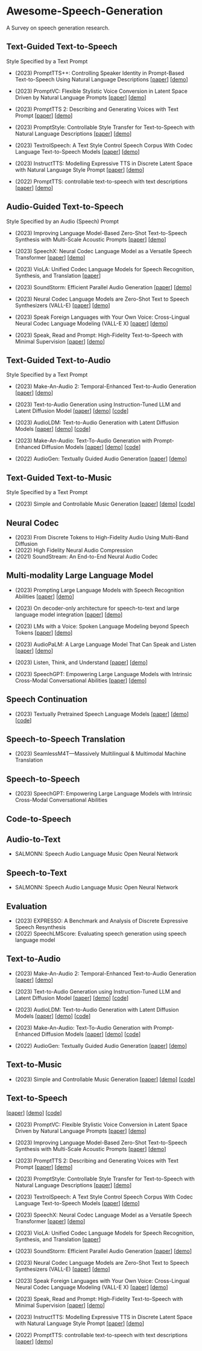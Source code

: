 # Awesome-Speech-Generation

A Survey on speech generation research.
## Text-Guided Text-to-Speech
Style Specified by a Text Prompt

* (2023) PromptTTS++: Controlling Speaker Identity in Prompt-Based Text-to-Speech Using Natural Language Descriptions
    [[paper](https://arxiv.org/abs/2309.08140)] [[demo](https://reppy4620.github.io/demo.promptttspp/)]

* (2023) PromptVC: Flexible Stylistic Voice Conversion in Latent Space Driven by Natural Language Prompts
    [[paper](https://arxiv.org/abs/2309.09262)] [[demo](https://yaoxunji.github.io/prompt_vc/)]

* (2023) PromptTTS 2: Describing and Generating Voices with Text Prompt
    [[paper](https://arxiv.org/abs/2309.02285)] [[demo](https://speechresearch.github.io/prompttts2/)]

* (2023) PromptStyle: Controllable Style Transfer for Text-to-Speech with Natural Language Descriptions
    [[paper](https://arxiv.org/abs/2305.19522)] [[demo](https://promptstyle.github.io/PromptStyle)]

* (2023) TextrolSpeech: A Text Style Control Speech Corpus With Codec Language Text-to-Speech Models
    [[paper](https://arxiv.org/abs/2308.14430)] [[demo](https://sall-e.github.io/)]

* (2023) InstructTTS: Modelling Expressive TTS in Discrete Latent Space with Natural Language Style Prompt
    [[paper](https://arxiv.org/abs/2301.13662)] [[demo](http://dongchaoyang.top/InstructTTS/)]

* (2022) PromptTTS: controllable text-to-speech with text descriptions
    [[paper](https://arxiv.org/abs/2211.12171)] [[demo](https://speechresearch.github.io/prompttts/)]

## Audio-Guided Text-to-Speech

Style Specified by an Audio (Speech) Prompt

* (2023) Improving Language Model-Based Zero-Shot Text-to-Speech Synthesis with Multi-Scale Acoustic Prompts
    [[paper](https://arxiv.org/abs/2309.11977)] [[demo](https://thuhcsi.github.io/icassp2024-msvalle/)]

* (2023) SpeechX: Neural Codec Language Model as a Versatile Speech Transformer
    [[paper](https://arxiv.org/abs/2308.06873)] [[demo](https://www.microsoft.com/en-us/research/project/speechx/)]

* (2023) VioLA: Unified Codec Language Models for Speech Recognition, Synthesis, and Translation
    [[paper](https://arxiv.org/abs/2305.16107)]

* (2023) SoundStorm: Efficient Parallel Audio Generation
    [[paper](https://arxiv.org/abs/2305.09636)] [[demo](https://google-research.github.io/seanet/soundstorm/examples/)]

* (2023) Neural Codec Language Models are Zero-Shot Text to Speech Synthesizers (VALL-E)
    [[paper](https://arxiv.org/abs/2301.02111)] [[demo](https://www.microsoft.com/en-us/research/project/vall-e-x/vall-e/)]

* (2023) Speak Foreign Languages with Your Own Voice: Cross-Lingual Neural Codec Language Modeling (VALL-E X)
    [[paper](https://arxiv.org/abs/2303.03926)] [[demo](https://www.microsoft.com/en-us/research/project/vall-e-x/)]

* (2023) Speak, Read and Prompt: High-Fidelity Text-to-Speech with Minimal Supervision
    [[paper](https://arxiv.org/abs/2302.03540)] [[demo](https://google-research.github.io/seanet/speartts/examples/)]

## Text-Guided Text-to-Audio

Style Specified by a Text Prompt

* (2023) Make-An-Audio 2: Temporal-Enhanced Text-to-Audio Generation
    [[paper](https://arxiv.org/abs/2305.18474)] [[demo](https://make-an-audio-2.github.io/)]

* (2023) Text-to-Audio Generation using Instruction-Tuned LLM and Latent Diffusion Model
    [[paper](https://arxiv.org/abs/2304.13731)] [[demo](https://tango-web.github.io/)] [[code](https://github.com/declare-lab/tango)]

* (2023) AudioLDM: Text-to-Audio Generation with Latent Diffusion Models
    [[paper](https://arxiv.org/abs/2301.12503)] [[demo](https://audioldm.github.io/)] [[code](https://github.com/haoheliu/AudioLDM)]

* (2023) Make-An-Audio: Text-To-Audio Generation with Prompt-Enhanced Diffusion Models
    [[paper](https://arxiv.org/abs/2301.12661)] [[demo](https://text-to-audio.github.io/)] [[code](https://github.com/Text-to-Audio/Make-An-Audio)]

* (2022) AudioGen: Textually Guided Audio Generation
    [[paper](https://arxiv.org/abs/2209.15352)] [[demo](https://felixkreuk.github.io/audiogen/)]

## Text-Guided Text-to-Music

Style Specified by a Text Prompt

* (2023) Simple and Controllable Music Generation
    [[paper](https://arxiv.org/abs/2306.05284)] [[demo](https://ai.honu.io/papers/musicgen/)] [[code](https://github.com/facebookresearch/audiocraft)]

## Neural Codec

* (2023) From Discrete Tokens to High-Fidelity Audio Using Multi-Band Diffusion
* (2022) High Fidelity Neural Audio Compression
* (2021) SoundStream: An End-to-End Neural Audio Codec
## Multi-modality Large Language Model

* (2023) Prompting Large Language Models with Speech Recognition Abilities
    [[paper](https://arxiv.org/abs/2307.11795)] [[demo]()]

* (2023) On decoder-only architecture for speech-to-text and large language model integration
    [[paper](https://arxiv.org/abs/2307.03917)] [[demo]()]

* (2023) LMs with a Voice: Spoken Language Modeling beyond Speech Tokens
    [[paper](https://arxiv.org/abs/2305.15255)] [[demo]()]

* (2023) AudioPaLM: A Large Language Model That Can Speak and Listen
    [[paper](https://arxiv.org/abs/2306.12925)] [[demo]()]

* (2023) Listen, Think, and Understand
    [[paper](https://arxiv.org/abs/2305.10790)] [[demo]()]

* (2023) SpeechGPT: Empowering Large Language Models with Intrinsic Cross-Modal Conversational Abilities
    [[paper](https://arxiv.org/abs/2305.11000)] [[demo]()]

## Speech Continuation

* (2023) Textually Pretrained Speech Language Models
    [[paper](https://arxiv.org/abs/2305.13009)] [[demo](https://pages.cs.huji.ac.il/adiyoss-lab/twist/)] 
    [[code](https://github.com/facebookresearch/textlesslib/tree/main/examples/twist)]

## Speech-to-Speech Translation

* (2023) SeamlessM4T—Massively Multilingual & Multimodal Machine Translation

## Speech-to-Speech 
* (2023) SpeechGPT: Empowering Large Language Models with Intrinsic Cross-Modal Conversational Abilities

## Code-to-Speech

## Audio-to-Text

* SALMONN: Speech Audio Language Music Open Neural Network

## Speech-to-Text

* SALMONN: Speech Audio Language Music Open Neural Network

## Evaluation

* (2023) EXPRESSO: A Benchmark and Analysis of Discrete Expressive Speech Resynthesis
* (2022) SpeechLMScore: Evaluating speech generation using speech language model

## Text-to-Audio

* (2023) Make-An-Audio 2: Temporal-Enhanced Text-to-Audio Generation
    [[paper](https://arxiv.org/abs/2305.18474)] [[demo](https://make-an-audio-2.github.io/)]

* (2023) Text-to-Audio Generation using Instruction-Tuned LLM and Latent Diffusion Model
    [[paper](https://arxiv.org/abs/2304.13731)] [[demo](https://tango-web.github.io/)] [[code](https://github.com/declare-lab/tango)]

* (2023) AudioLDM: Text-to-Audio Generation with Latent Diffusion Models
    [[paper](https://arxiv.org/abs/2301.12503)] [[demo](https://audioldm.github.io/)] [[code](https://github.com/haoheliu/AudioLDM)]

* (2023) Make-An-Audio: Text-To-Audio Generation with Prompt-Enhanced Diffusion Models
    [[paper](https://arxiv.org/abs/2301.12661)] [[demo](https://text-to-audio.github.io/)] [[code](https://github.com/Text-to-Audio/Make-An-Audio)]

* (2022) AudioGen: Textually Guided Audio Generation
    [[paper](https://arxiv.org/abs/2209.15352)] [[demo](https://felixkreuk.github.io/audiogen/)]


## Text-to-Music

* (2023) Simple and Controllable Music Generation
    [[paper](https://arxiv.org/abs/2306.05284)] [[demo](https://ai.honu.io/papers/musicgen/)] [[code](https://github.com/facebookresearch/audiocraft)]

## Text-to-Speech
[[paper]()] [[demo]()] [[code]()]
* (2023) PromptVC: Flexible Stylistic Voice Conversion in Latent Space Driven by Natural Language Prompts
    [[paper](https://arxiv.org/abs/2309.09262)] [[demo](https://yaoxunji.github.io/prompt_vc/)]

* (2023) Improving Language Model-Based Zero-Shot Text-to-Speech Synthesis with Multi-Scale Acoustic Prompts
    [[paper](https://arxiv.org/abs/2309.11977)] [[demo](https://thuhcsi.github.io/icassp2024-msvalle/)]

* (2023) PromptTTS 2: Describing and Generating Voices with Text Prompt
    [[paper](https://arxiv.org/abs/2309.02285)] [[demo](https://speechresearch.github.io/prompttts2/)]

* (2023) PromptStyle: Controllable Style Transfer for Text-to-Speech with Natural Language Descriptions
    [[paper](https://arxiv.org/abs/2305.19522)] [[demo](https://promptstyle.github.io/PromptStyle)]

* (2023) TextrolSpeech: A Text Style Control Speech Corpus With Codec Language Text-to-Speech Models
    [[paper](https://arxiv.org/abs/2308.14430)] [[demo](https://sall-e.github.io/)]

* (2023) SpeechX: Neural Codec Language Model as a Versatile Speech Transformer
    [[paper](https://arxiv.org/abs/2308.06873)] [[demo](https://www.microsoft.com/en-us/research/project/speechx/)]

* (2023) VioLA: Unified Codec Language Models for Speech Recognition, Synthesis, and Translation
    [[paper](https://arxiv.org/abs/2305.16107)]

* (2023) SoundStorm: Efficient Parallel Audio Generation
    [[paper](https://arxiv.org/abs/2305.09636)] [[demo](https://google-research.github.io/seanet/soundstorm/examples/)]

* (2023) Neural Codec Language Models are Zero-Shot Text to Speech Synthesizers (VALL-E)
    [[paper](https://arxiv.org/abs/2301.02111)] [[demo](https://www.microsoft.com/en-us/research/project/vall-e-x/vall-e/)]

* (2023) Speak Foreign Languages with Your Own Voice: Cross-Lingual Neural Codec Language Modeling (VALL-E X)
    [[paper](https://arxiv.org/abs/2303.03926)] [[demo](https://www.microsoft.com/en-us/research/project/vall-e-x/)]

* (2023) Speak, Read and Prompt: High-Fidelity Text-to-Speech with Minimal Supervision
    [[paper](https://arxiv.org/abs/2302.03540)] [[demo](https://google-research.github.io/seanet/speartts/examples/)]

* (2023) InstructTTS: Modelling Expressive TTS in Discrete Latent Space with Natural Language Style Prompt
    [[paper](https://arxiv.org/abs/2301.13662)] [[demo](http://dongchaoyang.top/InstructTTS/)]

* (2022) PromptTTS: controllable text-to-speech with text descriptions
    [[paper](https://arxiv.org/abs/2211.12171)] [[demo](https://speechresearch.github.io/prompttts/)]
